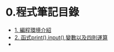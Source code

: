 # 0.程式筆記目錄

- [1. 編程環境介紹](https://github.com/chicanei/hello-python/blob/hackmd/01setting.md)
- [2. 函式print(),input(),變數以及四則運算](https://github.com/chicanei/hello-python/blob/hackmd/02basic01.md)
- 
